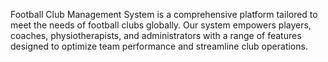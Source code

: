 Football Club Management System is a comprehensive platform tailored to meet the needs of football clubs globally. Our system empowers players, coaches, physiotherapists, and administrators with a range of features designed to optimize team performance and streamline club operations.
